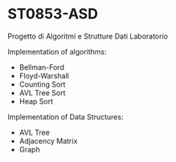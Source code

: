 # ST0853-ASD

Progetto di Algoritmi e Strutture Dati Laboratorio 

Implementation of algorithms:
* Bellman-Ford
* Floyd-Warshall
* Counting Sort
* AVL Tree Sort
* Heap Sort

Implementation of Data Structures:
* AVL Tree
* Adjacency Matrix
* Graph

